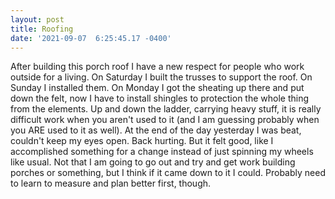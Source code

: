 ```yaml
--- 
layout: post 
title: Roofing 
date: '2021-09-07  6:25:45.17 -0400' 
--- 
```

After building this porch roof I have a new respect for people who work outside for a living. On Saturday I 
built the trusses to support the roof. On Sunday I installed them. On Monday I got the sheating up there and put 
down the felt, now I have to install shingles to protection the whole thing from the elements. Up and down the 
ladder, carrying heavy stuff, it is really difficult work when you aren't used to it (and I am guessing probably 
when you ARE used to it as well). At the end of the day yesterday I was beat, couldn't keep my eyes open. Back 
hurting. But it felt good, like I accomplished something for a change instead of just spinning my wheels like 
usual. Not that I am going to go out and try and get work building porches or something, but I think if it came 
down to it I could. Probably need to learn to measure and plan better first, though. 
